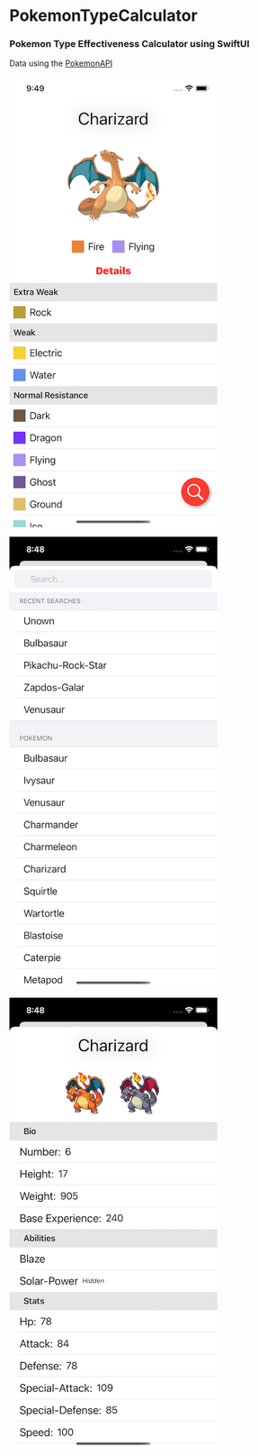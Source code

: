 # PokemonTypeCalculator

### Pokemon Type Effectiveness Calculator using SwiftUI

Data using the [PokemonAPI](https://pokeapi.co/)

![Main Screen](Screens/screen.png)

![Search Screen](Screens/search-screen.png)

![Details Screen](Screens/details-screen.png)
